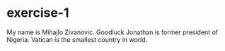 # exercise-1
My name is Mihajlo Zivanovic.
Goodluck Jonathan is former president of Nigeria.
Vatican is the smallest country in world. 
